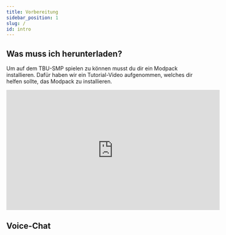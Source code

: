 ```yaml
---
title: Vorbereitung
sidebar_position: 1
slug: /
id: intro
---
```


## Was muss ich herunterladen?
Um auf dem TBU-SMP spielen zu können musst du dir ein Modpack installieren.
Dafür haben wir ein Tutorial-Video aufgenommen, welches dir helfen sollte, das Modpack zu installieren.

<iframe width="560" height="315" src="https://www.youtube-nocookie.com/embed/dQw4w9WgXcQ" title="YouTube video player" frameborder="0" allow="accelerometer; autoplay; clipboard-write; encrypted-media; gyroscope; picture-in-picture" allowfullscreen></iframe>

## Voice-Chat
